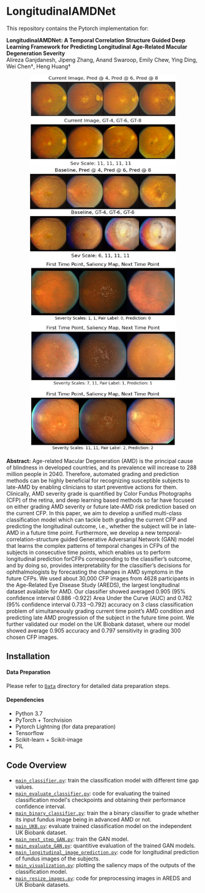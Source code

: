 # LongitudinalAMDNet

This repository contains the Pytorch implementation for:

**LongitudinalAMDNet: A Temporal Correlation Structure Guided Deep Learning Framework for Predicting Longitudinal Age-Related Macular Degeneration Severity**<br/>Alireza Ganjdanesh, Jipeng Zhang, Anand Swaroop, Emily Chew, Ying Ding, Wei Chen&dagger;, Heng Huang&dagger;

<div align="center">
    <img style="display: inline" src=./Figures/LongitudinalPred.png width = '381px' height = '238px'>
    <img style="display: inline" src=./Figures/ProgressedMainText1.png width = '381px' height = '238px'>
</div>
<div align="center">
    <img style="display: inline" src=./Figures/saliency.png width = '381px' height = '498px'>
</div>

**Abstract:** Age-related  Macular  Degeneration  (AMD)  is  the  principal  cause  of  blindness  in  developed countries, and  its  prevalence  will  increase to  288 million  people  in  2040.  Therefore,  automated grading and prediction methods can be highly beneficial for recognizing susceptible subjects to late-AMD  by  enabling  clinicians to  start  preventive  actions  for  them.  Clinically,  AMD  severity grade  is  quantified  by  Color  Fundus  Photographs  (CFP)  of  the  retina,  and  deep  learning  based methods so far have focused on either grading AMD severity or future late-AMD risk prediction based  on  the  current  CFP. In  this  paper, we aim  to  develop  a  unified multi-class  classification model which can tackle both grading the current CFP and predicting the longitudinal outcome, i.e., whether the subject will be in late-AMD in a future time point. Furthermore, we develop a new temporal-correlation-structure guided Generative Adversarial Network (GAN) model that learns the complex patterns of temporal changes in CFPs of the subjects in consecutive time points, which enables us to perform longitudinal prediction forCFPs corresponding to the classifier’s outcome, and  by  doing  so,  provides interpretability for the classifier’s decisions for  ophthalmologists by forecasting the changes in AMD symptoms in the future CFPs. We used about 30,000 CFP images from 4628 participants in the Age-Related Eye Disease Study (AREDS), the largest longitudinal dataset available for AMD. Our classifier showed averaged 0.905 (95% confidence interval 0.886 -0.922) Area Under the Curve (AUC) and 0.762 (95% confidence interval 0.733 –0.792) accuracy on 3 class classification problem of simultaneously grading current time point’s AMD condition and predicting late AMD progression of the subject in the future time point. We further validated our model on the UK Biobank dataset, where our model showed average 0.905 accuracy and 0.797 sensitivity in grading 300 chosen CFP images.

## Installation

#### Data Preparation
Please refer to [`Data`](./Data) directory for detailed data preparation steps.

#### Dependencies
- Python 3.7 
- PyTorch + Torchvision
- Pytorch Lightning (for data preparation)
- Tensorflow
- Scikit-learn + Scikit-image
- PIL

## Code Overview
- [`main_classifier.py`](main_classifier.py): train the classification model with different time gap values.
- [`main_evaluate_classifier.py`](main_evaluate_classifier.py): code for evaluating the trained classification model's checkpoints and obtaining their performance confidence interval.
- [`main_binary_classifier.py`](main_binary_classifier.py): train the a binary classifier to grade whether its input fundus image being in advanced AMD or not.
- [`main_UKB.py`](main_UKB.py): evaluate trained classification model on the independent UK Biobank dataset.
- [`main_next_step_GAN.py`](main_next_step_GAN.py): train the GAN model.
- [`main_evaluate_GAN.py`](main_evaluate_GAN.py): quantitive evaluation of the trained GAN models.
- [`main_longitudinal_image_prediction.py`](main_longitudinal_image_prediction.py): code for longitudinal prediction of fundus images of the subjects.
- [`main_visualization.py`](main_visualization.py): plotting the saliency maps of the outputs of the classification model.
- [`main_resize_images.py`](main_resize_images.py): code for preprocessing images in AREDS and UK Biobank datasets.
